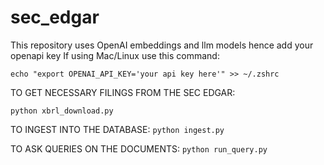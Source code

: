 # sec_edgar

This repository uses OpenAI embeddings and llm models hence add your openapi key 
If using Mac/Linux use this command:


```echo "export OPENAI_API_KEY='your api key here'" >> ~/.zshrc```


TO GET NECESSARY FILINGS FROM THE SEC EDGAR:

```python xbrl_download.py```

TO INGEST INTO THE DATABASE:
```python ingest.py```

TO ASK QUERIES ON THE DOCUMENTS:
```python run_query.py```
